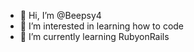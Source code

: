 - 👋 Hi, I’m @Beepsy4
- 👀 I’m interested in learning how to code
- 🌱 I’m currently learning RubyonRails
